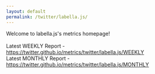 ```yaml
---
layout: default
permalink: /twitter/labella.js/
---
```

Welcome to labella.js's metrics homepage!
<br><br>
Latest WEEKLY Report - <a href="https://twitter.github.io/metrics/twitter/labella.js/WEEKLY">https://twitter.github.io/metrics/twitter/labella.js/WEEKLY</a>
<br>
Latest MONTHLY Report - <a href="https://twitter.github.io/metrics/twitter/labella.js/MONTHLY">https://twitter.github.io/metrics/twitter/labella.js/MONTHLY</a>
<br>
